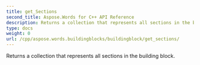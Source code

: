 ```yaml
---
title: get_Sections
second_title: Aspose.Words for C++ API Reference
description: Returns a collection that represents all sections in the building block. 
type: docs
weight: 0
url: /cpp/aspose.words.buildingblocks/buildingblock/get_sections/
---
```


Returns a collection that represents all sections in the building block. 

